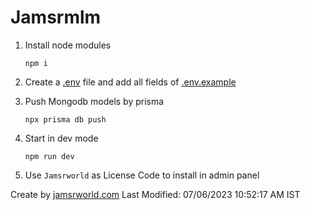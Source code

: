 # Jamsrmlm

1. Install node modules

   ```shell
   npm i
   ```

1. Create a [.env](.env) file and add all fields of [.env.example](.env.example)

1. Push Mongodb models by prisma

   ```shell
   npx prisma db push
   ```

1. Start in dev mode

   ```shell
   npm run dev
   ```

1. Use `Jamsrworld` as License Code to install in admin panel

Create by [jamsrworld.com](https://jamsrworld.com)
Last Modified: 07/06/2023 10:52:17 AM IST
